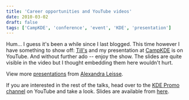 ```yaml
---
title: 'Career opportunities and YouTube videos'
date: 2010-03-02
draft: false
tags: ['CampKDE', 'conference', 'event', 'KDE', 'presentation']
---
```


Hum... I guess it's been a while since I last blogged. This time however I have something to show off: [Till's](http://hubbahubba.de) and my presentation at [CampKDE](http://camp.kde.org) is on YouTube. And without further ado -- enjoy the show.  The slides are quite visible in the video but I thought embedding them here wouldn't hurt.

View more [presentations](http://www.slideshare.net/) from [Alexandra Leisse](http://www.slideshare.net/troubalex).

If you are interested in the rest of the talks, head over to the [KDE Promo channel](http://www.youtube.com/user/kdepromo) on YouTube and take a look. Slides are available from [here](http://www.kde.org/kdeslides).